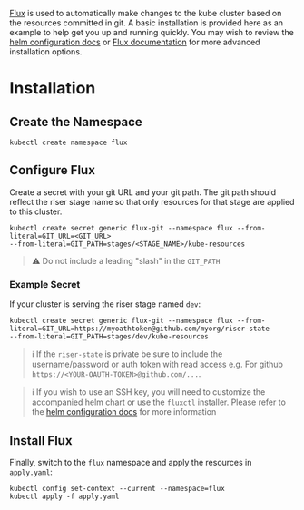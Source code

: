 [Flux](https://github.com/fluxcd/flux) is used to automatically make changes to the kube cluster based on the resources committed in git. A basic installation is provided here as an example to help get you up and running quickly. You may wish to review the [helm configuration docs](https://github.com/fluxcd/flux/tree/master/chart/flux#configuration) or [Flux documentation](https://docs.fluxcd.io/) for more advanced installation options.

# Installation

## Create the Namespace

```
kubectl create namespace flux
```

## Configure Flux
Create a secret with your git URL and your git path. The git path
should reflect the riser stage name so that only resources for that stage are applied to this cluster.

```
kubectl create secret generic flux-git --namespace flux --from-literal=GIT_URL=<GIT_URL>
--from-literal=GIT_PATH=stages/<STAGE_NAME>/kube-resources
```
> :warning: Do not include a leading "slash" in the `GIT_PATH`

### Example Secret
If your cluster is serving the riser stage named `dev`:

```
kubectl create secret generic flux-git --namespace flux --from-literal=GIT_URL=https://myoathtoken@github.com/myorg/riser-state
--from-literal=GIT_PATH=stages/dev/kube-resources
```


> :information_source: If the `riser-state` is private be sure to include the username/password or auth token with read access e.g. For github  `https://<YOUR-OAUTH-TOKEN>@github.com/...`.

> :information_source: If you wish to use an SSH key, you will need to customize the accompanied helm chart or use the `fluxctl` installer. Please refer to the [helm configuration docs](https://github.com/fluxcd/flux/tree/master/chart/flux#configuration) for more information


## Install Flux

Finally, switch to the `flux` namespace and apply the resources in `apply.yaml`:

```
kubectl config set-context --current --namespace=flux
kubectl apply -f apply.yaml
```